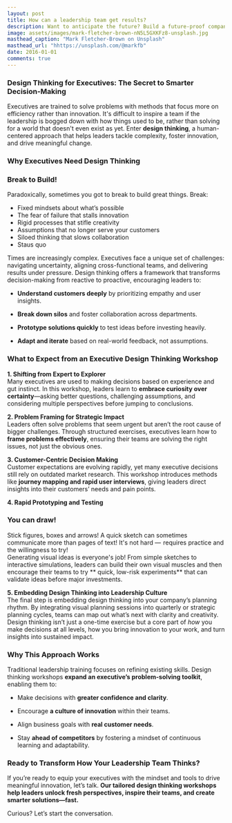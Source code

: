 ```yaml
---
layout: post
title: How can a leadership team get results?
description: Want to anticipate the future? Build a future-proof company? How can you use design thinking to tackle complexity, bring innovation into your everyday work and drive meaningful change? 
image: assets/images/mark-fletcher-brown-nN5L5GXKFz8-unsplash.jpg
masthead_caption: "Mark Fletcher-Brown on Unsplash"
masthead_url: "hhttps://unsplash.com/@markfb"
date: 2016-01-01
comments: true
---
```

### Design Thinking for Executives: The Secret to Smarter Decision-Making

Executives are trained to solve problems with methods that focus more on efficiency rather than innovation. It's difficult to inspire a team if the leadership is bogged down with how things used to be, rather than solving for a world that doesn't even exist as yet. Enter **design thinking**, a human-centered approach that helps leaders tackle complexity, foster innovation, and drive meaningful change.

### Why Executives Need Design Thinking

<div class="callout callout-right">
  <span class="fa fa-unlink"></span> 
 <h3>Break to Build!</h3>
Paradoxically, sometimes you got to break to build great things. Break:
<ul>
<li>Fixed mindsets about what’s possible</li>
<li>The fear of failure that stalls innovation</li>
<li>Rigid processes that stifle creativity</li>
<li>Assumptions that no longer serve your customers</li>
<li>Siloed thinking that slows collaboration</li>
<li>Staus quo</li>
</ul>
</div>Times are increasingly complex. Executives face a unique set of challenges: navigating uncertainty, aligning cross-functional teams, and delivering results under pressure. Design thinking offers a framework that transforms decision-making from reactive to proactive, encouraging leaders to:

- **Understand customers deeply** by prioritizing empathy and user insights.
    
- **Break down silos** and foster collaboration across departments.
    
- **Prototype solutions quickly** to test ideas before investing heavily.
    
- **Adapt and iterate** based on real-world feedback, not assumptions.
    

### What to Expect from an Executive Design Thinking Workshop

**1. Shifting from Expert to Explorer**  
Many executives are used to making decisions based on experience and gut instinct. In this workshop, leaders learn to **embrace curiosity over certainty**—asking better questions, challenging assumptions, and considering multiple perspectives before jumping to conclusions.

**2. Problem Framing for Strategic Impact**  
Leaders often solve problems that seem urgent but aren’t the root cause of bigger challenges. Through structured exercises, executives learn how to **frame problems effectively**, ensuring their teams are solving the right issues, not just the obvious ones.

**3. Customer-Centric Decision Making**  
Customer expectations are evolving rapidly, yet many executive decisions still rely on outdated market research. This workshop introduces methods like **journey mapping and rapid user interviews**, giving leaders direct insights into their customers’ needs and pain points.

**4. Rapid Prototyping and Testing**  
<div class="callout callout-left">
  <span class="fa fa-pencil"></span> 
 <h3>You can draw!</h3>
Stick figures, boxes and arrows! A quick sketch can sometimes communicate more than pages of text! It's not hard —   requires practice and the willingness to try!
</div>
Generating visual ideas is everyone's job! From simple sketches to interactive simulations, leaders can build their own visual muscles and then encourage their teams to try ** quick, low-risk experiments** that can validate ideas before major investments.

**5. Embedding Design Thinking into Leadership Culture**  
The final step is embedding design thinking into your company’s planning rhythm. By integrating visual planning sessions into quarterly or strategic planning cycles, teams can map out what’s next with clarity and creativity. Design thinking isn’t just a one-time exercise but a core part of _how_ you make decisions at all levels, how you bring innovation to your work, and turn insights into sustained impact.

### Why This Approach Works

Traditional leadership training focuses on refining existing skills. Design thinking workshops **expand an executive’s problem-solving toolkit**, enabling them to:

- Make decisions with **greater confidence and clarity**.
    
- Encourage **a culture of innovation** within their teams.
    
- Align business goals with **real customer needs**.
    
- Stay **ahead of competitors** by fostering a mindset of continuous learning and adaptability.
    

### Ready to Transform How Your Leadership Team Thinks?

If you’re ready to equip your executives with the mindset and tools to drive meaningful innovation, let’s talk. **Our tailored design thinking workshops help leaders unlock fresh perspectives, inspire their teams, and create smarter solutions—fast.**

Curious? Let’s start the conversation.


